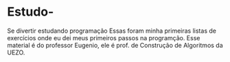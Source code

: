 # Estudo-
Se divertir estudando programação 
Essas foram minha primeiras listas de exercícios onde eu dei meus primeiros passos na programção. 
Esse material é do professor Eugenio, ele é prof. de Construção de Algoritmos da UEZO.
